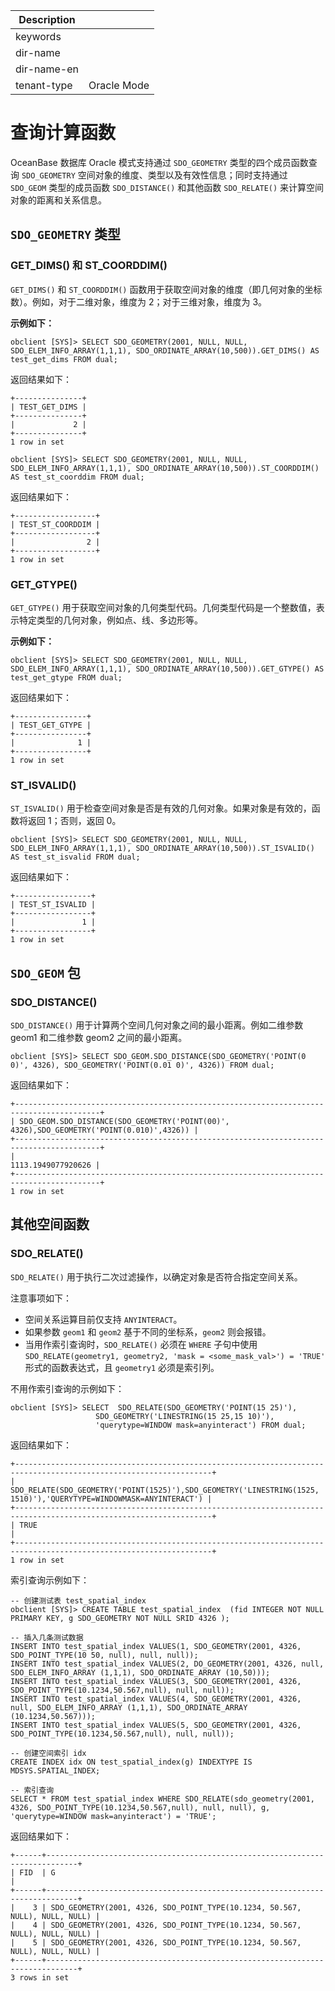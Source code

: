 | Description   |                 |
|---------------|-----------------|
| keywords      |                 |
| dir-name      |                 |
| dir-name-en   |                 |
| tenant-type   | Oracle Mode     |

# 查询计算函数

OceanBase 数据库 Oracle 模式支持通过 `SDO_GEOMETRY` 类型的四个成员函数查询 `SDO_GEOMETRY` 空间对象的维度、类型以及有效性信息；同时支持通过 `SDO_GEOM` 类型的成员函数 `SDO_DISTANCE()` 和其他函数 `SDO_RELATE()` 来计算空间对象的距离和关系信息。

## `SDO_GEOMETRY` 类型

### GET_DIMS() 和 ST_COORDDIM()

`GET_DIMS()` 和 `ST_COORDDIM()` 函数用于获取空间对象的维度（即几何对象的坐标数）。例如，对于二维对象，维度为 2；对于三维对象，维度为 3。

**示例如下：**

```shell
obclient [SYS]> SELECT SDO_GEOMETRY(2001, NULL, NULL, SDO_ELEM_INFO_ARRAY(1,1,1), SDO_ORDINATE_ARRAY(10,500)).GET_DIMS() AS test_get_dims FROM dual;
```

返回结果如下：

```shell
+---------------+
| TEST_GET_DIMS |
+---------------+
|             2 |
+---------------+
1 row in set
```

```shell
obclient [SYS]> SELECT SDO_GEOMETRY(2001, NULL, NULL, SDO_ELEM_INFO_ARRAY(1,1,1), SDO_ORDINATE_ARRAY(10,500)).ST_COORDDIM() AS test_st_coorddim FROM dual;
```

返回结果如下：

```shell
+------------------+
| TEST_ST_COORDDIM |
+------------------+
|                2 |
+------------------+
1 row in set
```

### GET_GTYPE()

`GET_GTYPE()` 用于获取空间对象的几何类型代码。几何类型代码是一个整数值，表示特定类型的几何对象，例如点、线、多边形等。

**示例如下：**

```shell
obclient [SYS]> SELECT SDO_GEOMETRY(2001, NULL, NULL, SDO_ELEM_INFO_ARRAY(1,1,1), SDO_ORDINATE_ARRAY(10,500)).GET_GTYPE() AS test_get_gtype FROM dual;
```

返回结果如下：

```shell
+----------------+
| TEST_GET_GTYPE |
+----------------+
|              1 |
+----------------+
1 row in set
```

### ST_ISVALID()

`ST_ISVALID()` 用于检查空间对象是否是有效的几何对象。如果对象是有效的，函数将返回 1；否则，返回 0。

```shell
obclient [SYS]> SELECT SDO_GEOMETRY(2001, NULL, NULL, SDO_ELEM_INFO_ARRAY(1,1,1), SDO_ORDINATE_ARRAY(10,500)).ST_ISVALID() AS test_st_isvalid FROM dual;
```

返回结果如下：

```shell
+-----------------+
| TEST_ST_ISVALID |
+-----------------+
|               1 |
+-----------------+
1 row in set
```

## `SDO_GEOM` 包

### SDO_DISTANCE()

`SDO_DISTANCE()` 用于计算两个空间几何对象之间的最小距离。例如二维参数 geom1 和二维参数 geom2 之间的最小距离。

```shell
obclient [SYS]> SELECT SDO_GEOM.SDO_DISTANCE(SDO_GEOMETRY('POINT(0 0)', 4326), SDO_GEOMETRY('POINT(0.01 0)', 4326)) FROM dual;
```

返回结果如下：

```shell
+-----------------------------------------------------------------------------------------+
| SDO_GEOM.SDO_DISTANCE(SDO_GEOMETRY('POINT(00)', 4326),SDO_GEOMETRY('POINT(0.010)',4326)) |
+-----------------------------------------------------------------------------------------+
|                                                                      1113.1949077920626 |
+-----------------------------------------------------------------------------------------+
1 row in set
```

## 其他空间函数

### SDO_RELATE()

`SDO_RELATE()` 用于执行二次过滤操作，以确定对象是否符合指定空间关系。

注意事项如下：

* 空间关系运算目前仅支持 `ANYINTERACT`。
* 如果参数 `geom1` 和 `geom2` 基于不同的坐标系，`geom2` 则会报错。
* 当用作索引查询时，`SDO_RELATE()` 必须在 `WHERE` 子句中使用 `SDO_RELATE(geometry1, geometry2, 'mask = <some_mask_val>') = 'TRUE'` 形式的函数表达式，且 `geometry1` 必须是索引列。

不用作索引查询的示例如下：

```shell
obclient [SYS]> SELECT  SDO_RELATE(SDO_GEOMETRY('POINT(15 25)'),
                   SDO_GEOMETRY('LINESTRING(15 25,15 10)'), 
                   'querytype=WINDOW mask=anyinteract') FROM dual;
```

返回结果如下：

```shell
+------------------------------------------------------------------------------------------------------------------+
| SDO_RELATE(SDO_GEOMETRY('POINT(1525)'),SDO_GEOMETRY('LINESTRING(1525, 1510)'),'QUERYTYPE=WINDOWMASK=ANYINTERACT') |
+------------------------------------------------------------------------------------------------------------------+
| TRUE                                                                                                             |
+------------------------------------------------------------------------------------------------------------------+
1 row in set
```

索引查询示例如下：

```shell
-- 创建测试表 test_spatial_index
obclient [SYS]> CREATE TABLE test_spatial_index  (fid INTEGER NOT NULL PRIMARY KEY, g SDO_GEOMETRY NOT NULL SRID 4326 );

-- 插入几条测试数据
INSERT INTO test_spatial_index VALUES(1, SDO_GEOMETRY(2001, 4326, SDO_POINT_TYPE(10 50, null), null, null));
INSERT INTO test_spatial_index VALUES(2, DO_GEOMETRY(2001, 4326, null, SDO_ELEM_INFO_ARRAY (1,1,1), SDO_ORDINATE_ARRAY (10,50)));
INSERT INTO test_spatial_index VALUES(3, SDO_GEOMETRY(2001, 4326, SDO_POINT_TYPE(10.1234,50.567,null), null, null));
INSERT INTO test_spatial_index VALUES(4, SDO_GEOMETRY(2001, 4326, null, SDO_ELEM_INFO_ARRAY (1,1,1), SDO_ORDINATE_ARRAY (10.1234,50.567)));
INSERT INTO test_spatial_index VALUES(5, SDO_GEOMETRY(2001, 4326, SDO_POINT_TYPE(10.1234,50.567,null), null, null));

-- 创建空间索引 idx
CREATE INDEX idx ON test_spatial_index(g) INDEXTYPE IS MDSYS.SPATIAL_INDEX;

-- 索引查询
SELECT * FROM test_spatial_index WHERE SDO_RELATE(sdo_geometry(2001, 4326, SDO_POINT_TYPE(10.1234,50.567,null), null, null), g, 'querytype=WINDOW mask=anyinteract') = 'TRUE';
```

返回结果如下：

```shell
+------+-----------------------------------------------------------------------------+
| FID  | G                                                                           |
+------+-----------------------------------------------------------------------------+
|    3 | SDO_GEOMETRY(2001, 4326, SDO_POINT_TYPE(10.1234, 50.567, NULL), NULL, NULL) |
|    4 | SDO_GEOMETRY(2001, 4326, SDO_POINT_TYPE(10.1234, 50.567, NULL), NULL, NULL) |
|    5 | SDO_GEOMETRY(2001, 4326, SDO_POINT_TYPE(10.1234, 50.567, NULL), NULL, NULL) |
+------+-----------------------------------------------------------------------------+
3 rows in set
```